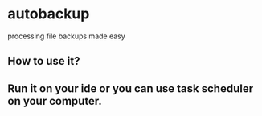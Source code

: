 # autobackup
processing file backups made easy

<h2>How to use it?<h2>
Run it on your ide or you can use task scheduler on your computer.
